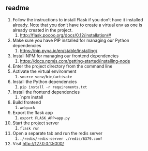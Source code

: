 ## readme

1. Follow the instructions to install Flask if you don’t have it installed already. Note that you don’t have to create a virtual env as one is already created in the project.
    1. http://flask.pocoo.org/docs/0.12/installation/#
2. Make sure you have PIP installed for managing our Python dependencies
    1. https://pip.pypa.io/en/stable/installing/
3. Install NPM for managing our frontend dependencies
    1. https://docs.npmjs.com/getting-started/installing-node
4. Enter the project directory from the command line
5. Activate the virtual environment
    1. `source venv/bin/activate`
6. Install the Python dependencies
    1. `pip install -r requirements.txt`
7. Install the frontend dependencies
    1. `npm install 
8. Build frontend
    1. `webpack`
9. Export the flask app
    1. `export FLASK_APP=app.py`
10. Start the project server
    1. `flask run`
11. Open a separate tab and run the redis server
    1. `./redis/redis-server ./redis/6379.conf`
12. Visit http://127.0.0.1:5000/